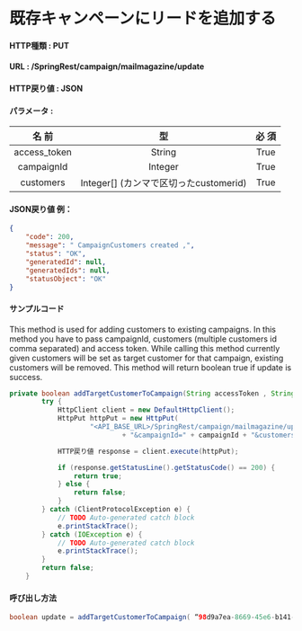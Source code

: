 ﻿# 既存キャンペーンにリードを追加する  

#### HTTP種類 : PUT  
#### URL : <BASE URL>/SpringRest/campaign/mailmagazine/update  
#### HTTP戻り値 : JSON  
#### パラメータ :  

| 名 前 |	型	| 必 須 | 
|:----:|:---:|:---:|
|access_token	|String	|True|
|campaignId	|Integer	|True|
|customers	|Integer[] (カンマで区切ったcustomerid)	|True|

#### JSON戻り値 例：
```json
{
    "code": 200,
    "message": " CampaignCustomers created ,",
    "status": "OK",
    "generatedId": null,
    "generatedIds": null,
    "statusObject": "OK"
}
```

#### サンプルコード  


This method is used for adding customers to existing campaigns. In this method you have to pass campaignId, customers (multiple customers id comma separated) and access token. While calling this method currently given customers will be set as target customer for that campaign, existing customers will be removed. This method will return boolean true if update is success.

```java
private boolean addTargetCustomerToCampaign(String accessToken , String campaignId, String customers) {
		try {
			HttpClient client = new DefaultHttpClient();
			HttpPut httpPut = new HttpPut(
					"<API_BASE_URL>/SpringRest/campaign/mailmagazine/update?access_token=" + accessToken
							+ "&campaignId=" + campaignId + "&customers=" + customers);

			HTTP戻り値 response = client.execute(httpPut);

			if (response.getStatusLine().getStatusCode() == 200) {
				return true;
			} else {
				return false;
			}
		} catch (ClientProtocolException e) {
			// TODO Auto-generated catch block
			e.printStackTrace();
		} catch (IOException e) {
			// TODO Auto-generated catch block
			e.printStackTrace();
		}
		return false;
	}
```

#### 呼び出し方法
```java
boolean update = addTargetCustomerToCampaign( “98d9a7ea-8669-45e6-b141-f663c8cb35b8”, "527", "25,81");
```